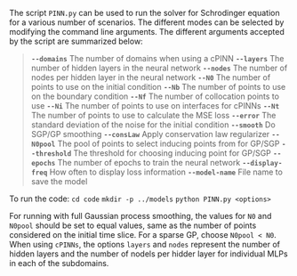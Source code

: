 The script `PINN.py` can be used to run the solver for Schrodinger equation for a various number of scenarios. The different modes can be selected by modifying the command line arguments. The different arguments accepted by the script are summarized below:

> **`--domains`**      The number of domains when using a cPINN
  **`--layers`**       The number of hidden layers in the neural network
  **`--nodes`**        The number of nodes per hidden layer in the neural network
  **`--N0`**                The number of points to use on the initial condition
  **`--Nb`**                The number of points to use on the boundary condition
  **`--Nf`**              The number of collocation points to use
  **`--Ni`**               The number of points to use on interfaces for cPINNs
  **`--Nt`**               The number of points to use to calculate the MSE loss
  **`--error`**         The standard deviation of the noise for the initial condition
  **`--smooth`**              Do SGP/GP smoothing
  **`--consLaw`**             Apply conservation law regularizer
  **`--N0pool`**        The pool of points to select inducing points from for GP/SGP
  **`--threshold`**     The threshold for choosing inducing point for GP/SGP
  **`--epochs`**       The number of epochs to train the neural network
  **`--display-freq`**  How often to display loss information
  **`--model-name`** File name to save the model

To run the code:
`cd code`
`mkdir -p ../models`
`python PINN.py <options>`

For running with full Gaussian process smoothing, the values for `N0` and `N0pool` should be set to equal values, same as the number of points considered on the initial time slice. For a sparse GP, choose `N0pool < N0`. When using `cPINNs`, the options `layers` and `nodes` represent the number of hidden layers and the number of nodels per hidder layer for individual MLPs in each of the subdomains.